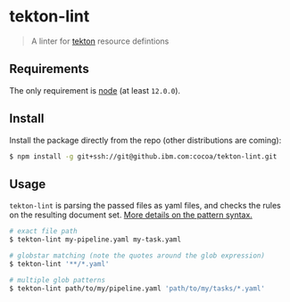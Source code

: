 # tekton-lint

> A linter for [tekton] resource defintions

## Requirements

The only requirement is [node] (at least `12.0.0`).

## Install

Install the package directly from the repo (other distributions are coming):

```sh
$ npm install -g git+ssh://git@github.ibm.com:cocoa/tekton-lint.git
```

## Usage

`tekton-lint` is parsing the passed files as yaml files, and checks the rules
on the resulting document set. [More details on the pattern syntax.][pattern]

```sh
# exact file path
$ tekton-lint my-pipeline.yaml my-task.yaml

# globstar matching (note the quotes around the glob expression)
$ tekton-lint '**/*.yaml'

# multiple glob patterns
$ tekton-lint path/to/my/pipeline.yaml 'path/to/my/tasks/*.yaml'
```

[tekton]: https://tekton.dev
[node]: https://nodejs.org
[pattern]: https://github.com/mrmlnc/fast-glob#pattern-syntax
